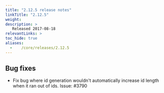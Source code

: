 ```yaml
---
title: "2.12.5 release notes"
linkTitle: "2.12.5"
weight:
description: >
   Released 2017-08-18
relevantLinks: >
toc_hide: true
aliases:
  -    /core/releases/2.12.5
---
```


## Bug fixes

- Fix bug where id generation wouldn't automatically increase id length when it ran out of ids. Issue: #3790
